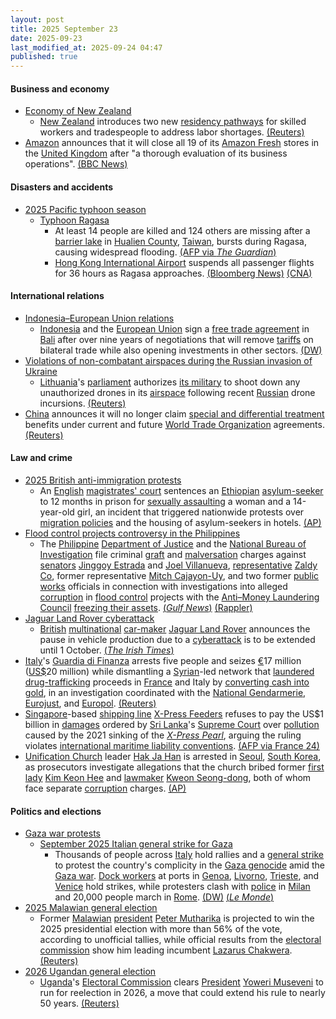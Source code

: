 ```yaml
---
layout: post
title: 2025 September 23
date: 2025-09-23
last_modified_at: 2025-09-24 04:47
published: true
---
```



#### Business and economy

* [Economy of New Zealand](https://en.wikipedia.org/wiki/Economy_of_New_Zealand "Economy of New Zealand")
  * [New Zealand](https://en.wikipedia.org/wiki/New_Zealand "New Zealand") introduces two new [residency pathways](https://en.wikipedia.org/wiki/New_Zealand_permanent_residency "New Zealand permanent residency") for skilled workers and tradespeople to address labor shortages. [(Reuters)](https://www.reuters.com/world/asia-pacific/new-zealand-loosens-path-residency-some-migrants-2025-09-22/)
* [Amazon](https://en.wikipedia.org/wiki/Amazon_%28company%29 "Amazon (company)") announces that it will close all 19 of its [Amazon Fresh](https://en.wikipedia.org/wiki/Amazon_Fresh "Amazon Fresh") stores in the [United Kingdom](https://en.wikipedia.org/wiki/United_Kingdom "United Kingdom") after "a thorough evaluation of its business operations". [(BBC News)](https://www.bbc.co.uk/news/articles/cx2xnkkn9ywo)

#### Disasters and accidents

* [2025 Pacific typhoon season](https://en.wikipedia.org/wiki/2025_Pacific_typhoon_season "2025 Pacific typhoon season")
  * [Typhoon Ragasa](https://en.wikipedia.org/wiki/Typhoon_Ragasa "Typhoon Ragasa")
    * At least 14 people are killed and 124 others are missing after a [barrier lake](https://en.wikipedia.org/wiki/Landslide_dam "Landslide dam") in [Hualien County](https://en.wikipedia.org/wiki/Hualien_County "Hualien County"), [Taiwan](https://en.wikipedia.org/wiki/Taiwan "Taiwan"), bursts during Ragasa, causing widespread flooding. [(AFP via *The Guardian*)](https://www.theguardian.com/world/2025/sep/24/super-typhoon-ragasa-update-path-hong-kong-taiwan-china)
    * [Hong Kong International Airport](https://en.wikipedia.org/wiki/Hong_Kong_International_Airport "Hong Kong International Airport") suspends all passenger flights for 36 hours as Ragasa approaches. [(Bloomberg News)](https://www.bloomberg.com/news/articles/2025-09-22/hong-kong-airport-weighs-36-hour-closure-as-super-typhoon-nears) [(CNA)](https://www.channelnewsasia.com/east-asia/hong-kong-airport-shut-36-hours-typhoon-ragasa-sia-singapore-airlines-5361291)

#### International relations

* [Indonesia–European Union relations](https://en.wikipedia.org/wiki/Indonesia%E2%80%93European_Union_relations "Indonesia–European Union relations")
  * [Indonesia](https://en.wikipedia.org/wiki/Indonesia "Indonesia") and the [European Union](https://en.wikipedia.org/wiki/European_Union "European Union") sign a [free trade agreement](https://en.wikipedia.org/wiki/Free_trade_agreement "Free trade agreement") in [Bali](https://en.wikipedia.org/wiki/Bali "Bali") after over nine years of negotiations that will remove [tariffs](https://en.wikipedia.org/wiki/Tariff "Tariff") on bilateral trade while also opening investments in other sectors. [(DW)](https://www.dw.com/en/eu-indonesia-agree-on-free-trade-deal/a-74103321)
* [Violations of non-combatant airspaces during the Russian invasion of Ukraine](https://en.wikipedia.org/wiki/Violations_of_non-combatant_airspaces_during_the_Russian_invasion_of_Ukraine "Violations of non-combatant airspaces during the Russian invasion of Ukraine")
  * [Lithuania](https://en.wikipedia.org/wiki/Lithuania "Lithuania")'s [parliament](https://en.wikipedia.org/wiki/Seimas "Seimas") authorizes [its military](https://en.wikipedia.org/wiki/Lithuanian_Armed_Forces "Lithuanian Armed Forces") to shoot down any unauthorized drones in its [airspace](https://en.wikipedia.org/wiki/Airspace "Airspace") following recent [Russian](https://en.wikipedia.org/wiki/Russia "Russia") drone incursions. [(Reuters)](https://www.reuters.com/business/aerospace-defense/lithuania-authorises-army-shoot-down-drones-violating-its-airspace-2025-09-23/)
* [China](https://en.wikipedia.org/wiki/China "China") announces it will no longer claim [special and differential treatment](https://en.wikipedia.org/wiki/General_Agreement_on_Tariffs_and_Trade#Special_and_differential_treatment "General Agreement on Tariffs and Trade") benefits under current and future [World Trade Organization](https://en.wikipedia.org/wiki/World_Trade_Organization "World Trade Organization") agreements. [(Reuters)](https://www.reuters.com/world/china/china-forego-special-differential-treatment-future-wto-negotiations-2025-09-23/)

#### Law and crime

* [2025 British anti-immigration protests](https://en.wikipedia.org/wiki/2025_British_anti-immigration_protests "2025 British anti-immigration protests")
  * An [English](https://en.wikipedia.org/wiki/England_and_Wales "England and Wales") [magistrates' court](https://en.wikipedia.org/wiki/Magistrates%27_court_%28England_and_Wales%29 "Magistrates' court (England and Wales)") sentences an [Ethiopian](https://en.wikipedia.org/wiki/Ethiopians_in_the_United_Kingdom "Ethiopians in the United Kingdom") [asylum-seeker](https://en.wikipedia.org/wiki/Asylum_seeker "Asylum seeker") to 12 months in prison for [sexually assaulting](https://en.wikipedia.org/wiki/Sexually_assaulting "Sexually assaulting") a woman and a 14-year-old girl, an incident that triggered nationwide protests over [migration policies](https://en.wikipedia.org/wiki/Modern_immigration_to_the_United_Kingdom "Modern immigration to the United Kingdom") and the housing of asylum-seekers in hotels. [(AP)](https://apnews.com/article/uk-asylum-seeker-sentenced-kebatu-epping-2e7ad640c15b74fcb65c159b4fc110ee)
* [Flood control projects controversy in the Philippines](https://en.wikipedia.org/wiki/Flood_control_projects_controversy_in_the_Philippines "Flood control projects controversy in the Philippines")
  * The [Philippine](https://en.wikipedia.org/wiki/Philippine "Philippine") [Department of Justice](https://en.wikipedia.org/wiki/Department_of_Justice_%28Philippines%29 "Department of Justice (Philippines)") and the [National Bureau of Investigation](https://en.wikipedia.org/wiki/National_Bureau_of_Investigation_%28Philippines%29 "National Bureau of Investigation (Philippines)") file criminal [graft](https://en.wikipedia.org/wiki/Graft_%28politics%29 "Graft (politics)") and [malversation](https://en.wikipedia.org/wiki/Malversation "Malversation") charges against [senators](https://en.wikipedia.org/wiki/Senate_of_the_Philippines "Senate of the Philippines") [Jinggoy Estrada](https://en.wikipedia.org/wiki/Jinggoy_Estrada "Jinggoy Estrada") and [Joel Villanueva](https://en.wikipedia.org/wiki/Joel_Villanueva "Joel Villanueva"), [representative](https://en.wikipedia.org/wiki/House_of_Representatives_of_the_Philippines "House of Representatives of the Philippines") [Zaldy Co](https://en.wikipedia.org/wiki/Zaldy_Co "Zaldy Co"), former representative [Mitch Cajayon-Uy](https://en.wikipedia.org/wiki/Mitch_Cajayon-Uy "Mitch Cajayon-Uy"), and two former [public works](https://en.wikipedia.org/wiki/Department_of_Public_Works_and_Highways "Department of Public Works and Highways") officials in connection with investigations into alleged [corruption](https://en.wikipedia.org/wiki/Corruption_in_the_Philippines "Corruption in the Philippines") in [flood control](https://en.wikipedia.org/wiki/Flood_control "Flood control") projects with the [Anti–Money Laundering Council](https://en.wikipedia.org/wiki/Anti%E2%80%93Money_Laundering_Council "Anti–Money Laundering Council") [freezing their assets](https://en.wikipedia.org/wiki/Asset_freezing "Asset freezing"). [(*Gulf News*)](https://gulfnews.com/world/asia/philippines/philippines-asset-freeze-of-senators-estrada-villanueva-rep-co-other-officials-ordered-freeze-of-romualdezs-asset-sought-1.500272428) [(Rappler)](https://www.rappler.com/philippines/video-nbi-complaint-estrada-villanueva-co-cajayon-uy/)
* [Jaguar Land Rover cyberattack](https://en.wikipedia.org/wiki/Jaguar_Land_Rover_cyberattack "Jaguar Land Rover cyberattack")
  * [British](https://en.wikipedia.org/wiki/Automotive_industry_in_the_United_Kingdom "Automotive industry in the United Kingdom") [multinational](https://en.wikipedia.org/wiki/Multinational_corporation "Multinational corporation") [car-maker](https://en.wikipedia.org/wiki/Automotive_industry "Automotive industry") [Jaguar Land Rover](https://en.wikipedia.org/wiki/Jaguar_Land_Rover "Jaguar Land Rover") announces the pause in vehicle production due to a [cyberattack](https://en.wikipedia.org/wiki/Cyberattack "Cyberattack") is to be extended until 1 October. [(*The Irish Times*)](https://www.irishtimes.com/business/2025/09/23/jaguar-land-rover-cyberattack-shutdown-to-hit-four-weeks/)
* [Italy](https://en.wikipedia.org/wiki/Italy "Italy")'s [Guardia di Finanza](https://en.wikipedia.org/wiki/Guardia_di_Finanza "Guardia di Finanza") arrests five people and seizes [€](https://en.wikipedia.org/wiki/Euro "Euro")17 million ([US$](https://en.wikipedia.org/wiki/United_States_dollar "United States dollar")20 million) while dismantling a [Syrian](https://en.wikipedia.org/wiki/Syria "Syria")-led network that [laundered](https://en.wikipedia.org/wiki/Money_laundering "Money laundering") [drug-trafficking](https://en.wikipedia.org/wiki/Illegal_drug_trade "Illegal drug trade") proceeds in [France](https://en.wikipedia.org/wiki/France "France") and Italy by [converting cash into gold](https://en.wikipedia.org/wiki/Gold_as_an_investment "Gold as an investment"), in an investigation coordinated with the [National Gendarmerie](https://en.wikipedia.org/wiki/National_Gendarmerie "National Gendarmerie"), [Eurojust](https://en.wikipedia.org/wiki/Eurojust "Eurojust"), and [Europol](https://en.wikipedia.org/wiki/Europol "Europol"). [(Reuters)](https://www.reuters.com/world/italy-dismantles-syrian-network-accused-turning-drug-cash-into-gold-2025-09-23/)
* [Singapore](https://en.wikipedia.org/wiki/Singapore "Singapore")-based [shipping line](https://en.wikipedia.org/wiki/Shipping_line "Shipping line") [X-Press Feeders](https://en.wikipedia.org/wiki/X-Press_Feeders "X-Press Feeders") refuses to pay the US$1 billion in [damages](https://en.wikipedia.org/wiki/Damages "Damages") ordered by [Sri Lanka](https://en.wikipedia.org/wiki/Sri_Lanka "Sri Lanka")'s [Supreme Court](https://en.wikipedia.org/wiki/Supreme_Court_of_Sri_Lanka "Supreme Court of Sri Lanka") over [pollution](https://en.wikipedia.org/wiki/Pollution "Pollution") caused by the 2021 sinking of the *[X-Press Pearl](https://en.wikipedia.org/wiki/X-Press_Pearl "X-Press Pearl")*, arguing the ruling violates [international maritime liability conventions](https://en.wikipedia.org/wiki/Convention_on_Limitation_of_Liability_for_Maritime_Claims "Convention on Limitation of Liability for Maritime Claims"). [(AFP via France 24)](https://www.france24.com/en/live-news/20250922-singapore-firm-rejects-1bn-sri-lankan-pollution-damages)
* [Unification Church](https://en.wikipedia.org/wiki/Unification_Church "Unification Church") leader [Hak Ja Han](https://en.wikipedia.org/wiki/Hak_Ja_Han "Hak Ja Han") is arrested in [Seoul](https://en.wikipedia.org/wiki/Seoul "Seoul"), [South Korea](https://en.wikipedia.org/wiki/South_Korea "South Korea"), as prosecutors investigate allegations that the church bribed former [first lady](https://en.wikipedia.org/wiki/First_Lady_of_South_Korea "First Lady of South Korea") [Kim Keon Hee](https://en.wikipedia.org/wiki/Kim_Keon_Hee "Kim Keon Hee") and [lawmaker](https://en.wikipedia.org/wiki/National_Assembly_%28South_Korea%29 "National Assembly (South Korea)") [Kweon Seong-dong](https://en.wikipedia.org/wiki/Kweon_Seong-dong "Kweon Seong-dong"), both of whom face separate [corruption](https://en.wikipedia.org/wiki/Corruption_in_South_Korea "Corruption in South Korea") charges. [(AP)](https://apnews.com/article/arrest-warrant-unification-church-hak-ja-han-a94265a743ff76f860f1b5df9f6bed3f)

#### Politics and elections

* [Gaza war protests](https://en.wikipedia.org/wiki/Gaza_war_protests "Gaza war protests")
  * [September 2025 Italian general strike for Gaza](https://en.wikipedia.org/wiki/September_2025_Italian_general_strike_for_Gaza "September 2025 Italian general strike for Gaza")
    * Thousands of people across [Italy](https://en.wikipedia.org/wiki/Italy "Italy") hold rallies and a [general strike](https://en.wikipedia.org/wiki/General_strike "General strike") to protest the country's complicity in the [Gaza genocide](https://en.wikipedia.org/wiki/Gaza_genocide "Gaza genocide") amid the [Gaza war](https://en.wikipedia.org/wiki/Gaza_war "Gaza war"). [Dock workers](https://en.wikipedia.org/wiki/Dock_worker "Dock worker") at ports in [Genoa](https://en.wikipedia.org/wiki/Genoa "Genoa"), [Livorno](https://en.wikipedia.org/wiki/Livorno "Livorno"), [Trieste](https://en.wikipedia.org/wiki/Trieste "Trieste"), and [Venice](https://en.wikipedia.org/wiki/Venice "Venice") hold strikes, while protesters clash with [police](https://en.wikipedia.org/wiki/Law_enforcement_in_Italy "Law enforcement in Italy") in [Milan](https://en.wikipedia.org/wiki/Milan "Milan") and 20,000 people march in [Rome](https://en.wikipedia.org/wiki/Rome "Rome"). [(DW)](https://www.dw.com/en/italy-thousands-join-pro-palestinian-protests-strikes/a-74100712) [(*Le Monde*)](https://www.lemonde.fr/en/international/article/2025/09/23/in-italy-tens-of-thousands-stage-protests-in-solidarity-with-gaza_6745649_4.html)
* [2025 Malawian general election](https://en.wikipedia.org/wiki/2025_Malawian_general_election "2025 Malawian general election")
  * Former [Malawian](https://en.wikipedia.org/wiki/Malawi "Malawi") [president](https://en.wikipedia.org/wiki/President_of_Malawi "President of Malawi") [Peter Mutharika](https://en.wikipedia.org/wiki/Peter_Mutharika "Peter Mutharika") is projected to win the 2025 presidential election with more than 56% of the vote, according to unofficial tallies, while official results from the [electoral commission](https://en.wikipedia.org/wiki/Malawi_Electoral_Commission "Malawi Electoral Commission") show him leading incumbent [Lazarus Chakwera](https://en.wikipedia.org/wiki/Lazarus_Chakwera "Lazarus Chakwera"). [(Reuters)](https://www.reuters.com/world/africa/malawis-times-tv-projects-ex-president-mutharika-will-win-presidential-election-2025-09-23/)
* [2026 Ugandan general election](https://en.wikipedia.org/wiki/2026_Ugandan_general_election "2026 Ugandan general election")
  * [Uganda](https://en.wikipedia.org/wiki/Uganda "Uganda")'s [Electoral Commission](https://en.wikipedia.org/wiki/Electoral_Commission_of_Uganda "Electoral Commission of Uganda") clears [President](https://en.wikipedia.org/wiki/President_of_Uganda "President of Uganda") [Yoweri Museveni](https://en.wikipedia.org/wiki/Yoweri_Museveni "Yoweri Museveni") to run for reelection in 2026, a move that could extend his rule to nearly 50 years. [(Reuters)](https://www.reuters.com/world/africa/ugandas-museveni-cleared-seek-reelection-eyes-near-half-century-rule-2025-09-23/)
